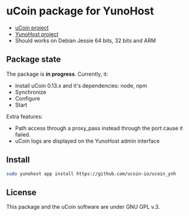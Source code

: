 # uCoin package for YunoHost

* [uCoin project](http://ucoin.io)
* [YunoHost project](https://yunohost.org/#/)
* Should works on Debian Jessie 64 bits, 32 bits and ARM


## Package state
The package is **in progress**.
Currently, it:

* Install uCoin 0.13.x and it's dependencies: node, npm
* Synchronize
* Configure
* Start

Extra features:

* Path access through a proxy_pass instead through the port cause it failed.
* uCoin logs are displayed on the YunoHost admin interface

## Install

```bash
sudo yunohost app install https://github.com/ucoin-io/ucoin_ynh
```

## License
This package and the uCoin software are under GNU GPL v.3.
